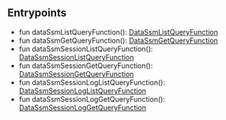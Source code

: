 

## Entrypoints  
 - fun dataSsmListQueryFunction(): [DataSsmListQueryFunction](#list-ssms)
 - fun dataSsmGetQueryFunction(): [DataSsmGetQueryFunction](#get-ssm)
 - fun dataSsmSessionListQueryFunction(): [DataSsmSessionListQueryFunction](#list-sessions)
 - fun dataSsmSessionGetQueryFunction(): [DataSsmSessionGetQueryFunction](#get-session)
 - fun dataSsmSessionLogListQueryFunction(): [DataSsmSessionLogListQueryFunction](#list-session-logs)
 - fun dataSsmSessionLogGetQueryFunction(): [DataSsmSessionLogGetQueryFunction](#get-session-log)

